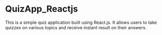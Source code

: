 # QuizApp_Reactjs
This is a simple quiz application built using React.js. It allows users to take quizzes on various topics and receive instant result on their answers.
